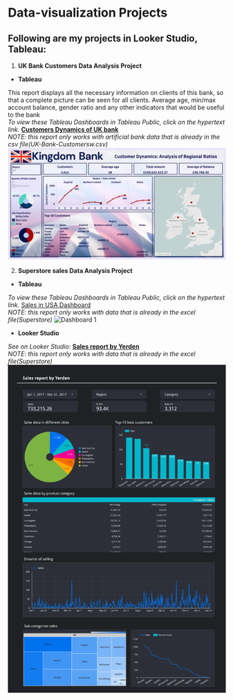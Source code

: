 # Data-visualization Projects
## Following are my projects in Looker Studio, Tableau: <br />

1. **UK Bank Customers Data Analysis Project**<br />
- **Tableau** 
  
This report displays all the necessary information on clients of this bank, so that a complete picture can be seen for all clients. Average age, min/max account balance, gender ratio and any other indicators that would be useful to the bank <br />
*To view these Tableau Dashboards in Tableau Public, click on the hypertext link.* **[Customers Dynamics of UK bank](https://public.tableau.com/app/profile/yerden.yessenkeldi/viz/CustomerDynamicsofUKbank/Dashboard1)** <br />
*NOTE: this report only works with artificial bank data that is already in the csv file(UK-Bank-Customersw.csv)* <br />
![Customers Dynamics of UK bank](https://github.com/Yerdenn/data-visualization/blob/main/Customers%20Dynamics%20of%20UK%20bank%20.png)


2. **Superstore sales Data Analysis Project** <br />
- **Tableau** 

*To view these Tableau Dashboards in Tableau Public, click on the hypertext link.*
[Sales in USA Dashboard](https://public.tableau.com/app/profile/yerden.yessenkeldi/viz/DashboardbyYerden/Dashboard1) <br />
*NOTE: this report only works with data that is already in the excel file(Superstore)* 
![Dashboard 1](https://github.com/Yerdenn/data-vizualization/assets/134577345/8900dc3c-8655-4011-8731-246f23928d8f)



- **Looker Studio** 
  
*See on Looker Studio:* **[Sales report by Yerden](https://lookerstudio.google.com/s/hAeaBv3oqP4)** <br />
*NOTE: this report only works with data that is already in the excel file(Superstore)*
![Sales report](Yerden_sales_report.png)




